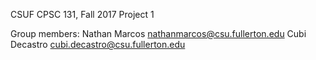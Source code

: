 CSUF CPSC 131, Fall 2017
Project 1

Group members:
Nathan Marcos nathanmarcos@csu.fullerton.edu
Cubi Decastro cubi.decastro@csu.fullerton.edu
